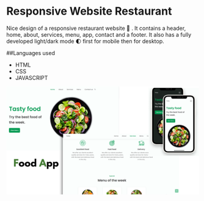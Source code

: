 # Responsive Website Restaurant

Nice design of a responsive restaurant website 🥗 . It contains a header, home, about, services, menu, app, contact and a footer. It also has a fully developed light/dark mode 🌓 first for mobile then for desktop.

##Languages used
- HTML
- CSS
- JAVASCRIPT
  
![Food-website](/foodapp.png)


